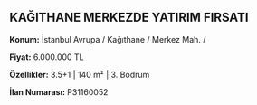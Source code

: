 ## KAĞITHANE MERKEZDE YATIRIM FIRSATI

**Konum:** İstanbul Avrupa / Kağıthane / Merkez Mah. /

**Fiyat:** 6.000.000 TL

**Özellikler:** 3.5+1 | 140 m² | 3. Bodrum

**İlan Numarası:** P31160052
